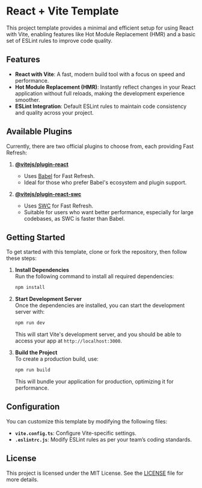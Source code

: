 # React + Vite Template

This project template provides a minimal and efficient setup for using React with Vite, enabling features like Hot Module Replacement (HMR) and a basic set of ESLint rules to improve code quality.

## Features

- **React with Vite**: A fast, modern build tool with a focus on speed and performance.
- **Hot Module Replacement (HMR)**: Instantly reflect changes in your React application without full reloads, making the development experience smoother.
- **ESLint Integration**: Default ESLint rules to maintain code consistency and quality across your project.

## Available Plugins

Currently, there are two official plugins to choose from, each providing Fast Refresh:

1. **[@vitejs/plugin-react](https://github.com/vitejs/vite-plugin-react/blob/main/packages/plugin-react/README.md)**
   - Uses [Babel](https://babeljs.io/) for Fast Refresh.
   - Ideal for those who prefer Babel's ecosystem and plugin support.

2. **[@vitejs/plugin-react-swc](https://github.com/vitejs/vite-plugin-react-swc)**
   - Uses [SWC](https://swc.rs/) for Fast Refresh.
   - Suitable for users who want better performance, especially for large codebases, as SWC is faster than Babel.

## Getting Started

To get started with this template, clone or fork the repository, then follow these steps:

1. **Install Dependencies**  
   Run the following command to install all required dependencies:

   ```bash
   npm install
   ```

2. **Start Development Server**  
   Once the dependencies are installed, you can start the development server with:

   ```bash
   npm run dev
   ```

   This will start Vite's development server, and you should be able to access your app at `http://localhost:3000`.

3. **Build the Project**  
   To create a production build, use:

   ```bash
   npm run build
   ```

   This will bundle your application for production, optimizing it for performance.

## Configuration

You can customize this template by modifying the following files:

- **`vite.config.ts`**: Configure Vite-specific settings.
- **`.eslintrc.js`**: Modify ESLint rules as per your team’s coding standards.

## License

This project is licensed under the MIT License. See the [LICENSE](./LICENSE) file for more details.
